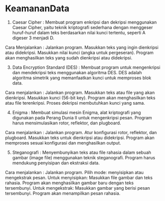# KeamananData
1. Caesar Cipher : Membuat program enkripsi dan dekripsi menggunakan Caesar Cipher, yaitu teknik kriptografi sederhana dengan menggeser huruf-huruf dalam teks berdasarkan nilai kunci tertentu, seperti A digeser 3 menjadi D.

Cara Menjalankan :
Jalankan program.
Masukkan teks yang ingin dienkripsi atau didekripsi.
Masukkan nilai kunci (angka untuk pergeseran).
Program akan menghasilkan teks yang sudah dienkripsi atau didekripsi.

3. Data Encryption Standard (DES) : Membuat program untuk mengenkripsi dan mendekripsi teks menggunakan algoritma DES. DES adalah algoritma simetrik yang memanfaatkan kunci untuk memproses blok data.

Cara menjalankan :
Jalankan program.
Masukkan teks atau file yang akan dienkripsi.
Masukkan kunci (56-bit key).
Program akan menghasilkan teks atau file terenkripsi. Proses dekripsi membutuhkan kunci yang sama.

4. Enigma : Membuat simulasi mesin Enigma, alat kriptografi yang digunakan pada Perang Dunia II untuk mengenkripsi pesan. Program harus mensimulasikan rotor, reflektor, dan plugboard.

Cara menjalankan :
Jalankan program.
Atur konfigurasi rotor, reflektor, dan plugboard.
Masukkan teks untuk dienkripsi atau didekripsi.
Program akan memproses sesuai konfigurasi dan menghasilkan output.

5. Steganografi : Menyembunyikan teks atau file rahasia dalam sebuah gambar (image file) menggunakan teknik steganografi. Program harus mendukung penyisipan dan ekstraksi data.

Cara menjalankan :
Jalankan program.
Pilih mode: menyisipkan atau mengekstrak pesan.
Untuk menyisipkan:
Masukkan file gambar dan teks rahasia.
Program akan menghasilkan gambar baru dengan teks tersembunyi.
Untuk mengekstrak:
Masukkan gambar yang berisi pesan tersembunyi.
Program akan menampilkan pesan rahasia.
